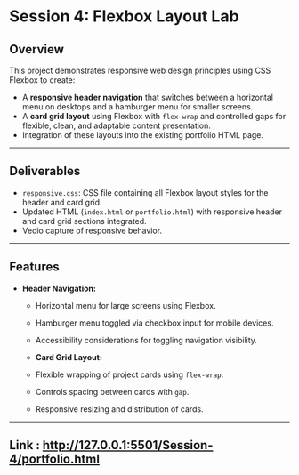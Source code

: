 # Session 4: Flexbox Layout Lab

## Overview

This project demonstrates responsive web design principles using CSS Flexbox to create:

- A **responsive header navigation** that switches between a horizontal menu on desktops and a hamburger menu for smaller screens.
- A **card grid layout** using Flexbox with `flex-wrap` and controlled gaps for flexible, clean, and adaptable content presentation.
- Integration of these layouts into the existing portfolio HTML page.

---

## Deliverables

- `responsive.css`: CSS file containing all Flexbox layout styles for the header and card grid.
- Updated HTML (`index.html` or `portfolio.html`) with responsive header and card grid sections integrated.
- Vedio capture of responsive behavior.

---

## Features

- **Header Navigation:**  
  - Horizontal menu for large screens using Flexbox.  
  - Hamburger menu toggled via checkbox input for mobile devices.  
  - Accessibility considerations for toggling navigation visibility.

  - **Card Grid Layout:**  
  - Flexible wrapping of project cards using `flex-wrap`.  
  - Controls spacing between cards with `gap`.  
  - Responsive resizing and distribution of cards.

---

## Link : http://127.0.0.1:5501/Session-4/portfolio.html
